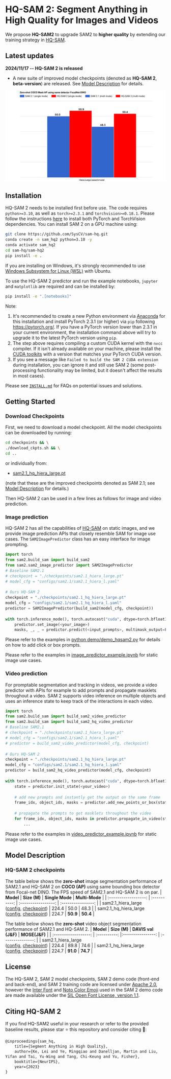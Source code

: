 # HQ-SAM 2: Segment Anything in High Quality for Images and Videos    


We propose **HQ-SAM2** to upgrade SAM2 to **higher quality** by extending our training strategy in [HQ-SAM](https://arxiv.org/abs/2306.01567). 

## Latest updates

**2024/11/17 -- HQ-SAM 2 is released**

- A new suite of improved model checkpoints (denoted as **HQ-SAM 2**, **beta-version**) are released. See [Model Description](#model-description) for details.

![HQ-SAM2 results comparison](assets/hq-sam2-results.png?raw=true)

## Installation

HQ-SAM 2 needs to be installed first before use. The code requires `python>=3.10`, as well as `torch>=2.3.1` and `torchvision>=0.18.1`. Please follow the instructions [here](https://pytorch.org/get-started/locally/) to install both PyTorch and TorchVision dependencies. You can install SAM 2 on a GPU machine using:

```bash
git clone https://github.com/SysCV/sam-hq.git
conda create -n sam_hq2 python=3.10 -y
conda activate sam_hq2
cd sam-hq/sam-hq2
pip install -e .
```
If you are installing on Windows, it's strongly recommended to use [Windows Subsystem for Linux (WSL)](https://learn.microsoft.com/en-us/windows/wsl/install) with Ubuntu.

To use the HQ-SAM 2 predictor and run the example notebooks, `jupyter` and `matplotlib` are required and can be installed by:

```bash
pip install -e ".[notebooks]"
```

Note:
1. It's recommended to create a new Python environment via [Anaconda](https://www.anaconda.com/) for this installation and install PyTorch 2.3.1 (or higher) via `pip` following https://pytorch.org/. If you have a PyTorch version lower than 2.3.1 in your current environment, the installation command above will try to upgrade it to the latest PyTorch version using `pip`.
2. The step above requires compiling a custom CUDA kernel with the `nvcc` compiler. If it isn't already available on your machine, please install the [CUDA toolkits](https://developer.nvidia.com/cuda-toolkit-archive) with a version that matches your PyTorch CUDA version.
3. If you see a message like `Failed to build the SAM 2 CUDA extension` during installation, you can ignore it and still use SAM 2 (some post-processing functionality may be limited, but it doesn't affect the results in most cases).

Please see [`INSTALL.md`](./INSTALL.md) for FAQs on potential issues and solutions.

## Getting Started

### Download Checkpoints

First, we need to download a model checkpoint. All the model checkpoints can be downloaded by running:

```bash
cd checkpoints && \
./download_ckpts.sh && \
cd ..
```

or individually from:

<!-- - [sam2.1_hiera_large.pt](https://dl.fbaipublicfiles.com/segment_anything_2/092824/sam2.1_hiera_large.pt) -->
- [sam2.1_hq_hiera_large.pt](https://huggingface.co/lkeab/hq-sam/resolve/main/sam2.1_hq_hiera_large.pt?download=true)

(note that these are the improved checkpoints denoted as SAM 2.1; see [Model Description](#model-description) for details.)

Then HQ-SAM 2 can be used in a few lines as follows for image and video prediction.

### Image prediction

HQ-SAM 2 has all the capabilities of [HQ-SAM](https://github.com/SysCV/sam-hq) on static images, and we provide image prediction APIs that closely resemble SAM for image use cases. The `SAM2ImagePredictor` class has an easy interface for image prompting.

```python
import torch
from sam2.build_sam import build_sam2
from sam2.sam2_image_predictor import SAM2ImagePredictor
# Baseline SAM2.1
# checkpoint = "./checkpoints/sam2.1_hiera_large.pt"
# model_cfg = "configs/sam2.1/sam2.1_hiera_l.yaml"

# Ours HQ-SAM 2
checkpoint = "./checkpoints/sam2.1_hq_hiera_large.pt"
model_cfg = "configs/sam2.1/sam2.1_hq_hiera_l.yaml"
predictor = SAM2ImagePredictor(build_sam2(model_cfg, checkpoint))

with torch.inference_mode(), torch.autocast("cuda", dtype=torch.bfloat16):
    predictor.set_image(<your_image>)
    masks, _, _ = predictor.predict(<input_prompts>, multimask_output=False)
```

Please refer to the examples in [python demo/demo_hqsam2.py](./demo/demo_hqsam2.py) for details on how to add click or box prompts.

Please refer to the examples in [image_predictor_example.ipynb](./notebooks/image_predictor_example.ipynb) for static image use cases.

### Video prediction

For promptable segmentation and tracking in videos, we provide a video predictor with APIs for example to add prompts and propagate masklets throughout a video. SAM 2 supports video inference on multiple objects and uses an inference state to keep track of the interactions in each video.

```python
import torch
from sam2.build_sam import build_sam2_video_predictor
from sam2.build_sam import build_sam2_hq_video_predictor
# Baseline SAM2.1
# checkpoint = "./checkpoints/sam2.1_hiera_large.pt"
# model_cfg = "configs/sam2.1/sam2.1_hiera_l.yaml"
# predictor = build_sam2_video_predictor(model_cfg, checkpoint)

# Ours HQ-SAM 2
checkpoint = "./checkpoints/sam2.1_hq_hiera_large.pt"
model_cfg = "configs/sam2.1/sam2.1_hq_hiera_l.yaml"
predictor = build_sam2_hq_video_predictor(model_cfg, checkpoint)

with torch.inference_mode(), torch.autocast("cuda", dtype=torch.bfloat16):
    state = predictor.init_state(<your_video>)

    # add new prompts and instantly get the output on the same frame
    frame_idx, object_ids, masks = predictor.add_new_points_or_box(state, <your_prompts>):

    # propagate the prompts to get masklets throughout the video
    for frame_idx, object_ids, masks in predictor.propagate_in_video(state):
        ...
```


Please refer to the examples in [video_predictor_example.ipynb](./notebooks/video_predictor_example.ipynb) for static image use cases.


## Model Description

### HQ-SAM 2 checkpoints

The table below shows the **zero-shot** image segmentation performance of SAM2.1 and HQ-SAM 2 on **COCO (AP)** using same bounding box detector from Focal-net DINO. The FPS speed of SAM2.1 and HQ-SAM 2 is on par.
|      **Model**       | **Size (M)** | **Single Mode** | **Multi-Mode** |
| :------------------: | :----------: | :-----------------: | :----------------: |
|   sam2.1_hiera_large <br /> ([config](sam2/configs/sam2.1/sam2.1_hiera_l.yaml), [checkpoint](https://dl.fbaipublicfiles.com/segment_anything_2/092824/sam2.1_hiera_large.pt))   |    224.4     |        50.0         |        48.3       |
|   sam2.1_hq_hiera_large <br /> ([config](sam2/configs/sam2.1/sam2.1_hq_hiera_l.yaml), [checkpoint](https://huggingface.co/lkeab/hq-sam/resolve/main/sam2.1_hq_hiera_large.pt?download=true))   |    224.7     |        **50.9**         |        **50.4**       |


The table below shows the **zero-shot** video object segmentation performance of SAM2.1 and HQ-SAM 2.
|      **Model**       | **Size (M)** | **DAVIS val (J&F)** | **MOSE(J&F)** |
| :------------------: | :----------: |:----------------: | :---------------: |
|   sam2.1_hiera_large <br /> ([config](sam2/configs/sam2.1/sam2.1_hiera_l.yaml), [checkpoint](https://dl.fbaipublicfiles.com/segment_anything_2/092824/sam2.1_hiera_large.pt))   |    224.4     |        89.8        |       74.6        |
|   sam2.1_hq_hiera_large <br /> ([config](sam2/configs/sam2.1/sam2.1_hq_hiera_l.yaml), [checkpoint](https://huggingface.co/lkeab/hq-sam/resolve/main/sam2.1_hq_hiera_large.pt?download=true))   |    224.7     |        **91.0**        |       **74.7**        |



## License

The HQ-SAM 2, SAM 2 model checkpoints, SAM 2 demo code (front-end and back-end), and SAM 2 training code are licensed under [Apache 2.0](./LICENSE), however the [Inter Font](https://github.com/rsms/inter?tab=OFL-1.1-1-ov-file) and [Noto Color Emoji](https://github.com/googlefonts/noto-emoji) used in the SAM 2 demo code are made available under the [SIL Open Font License, version 1.1](https://openfontlicense.org/open-font-license-official-text/).

## Citing HQ-SAM 2
If you find HQ-SAM2 useful in your research or refer to the provided baseline results, please star :star: this repository and consider citing :pencil::
```
@inproceedings{sam_hq,
    title={Segment Anything in High Quality},
    author={Ke, Lei and Ye, Mingqiao and Danelljan, Martin and Liu, Yifan and Tai, Yu-Wing and Tang, Chi-Keung and Yu, Fisher},
    booktitle={NeurIPS},
    year={2023}
}  
```

